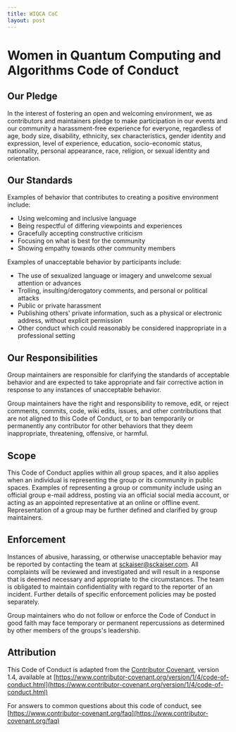 ```yaml
---
title: WIQCA CoC
layout: post
---
```


# Women in Quantum Computing and Algorithms Code of Conduct

## Our Pledge

In the interest of fostering an open and welcoming environment, we as
contributors and maintainers pledge to make participation in our events and
our community a harassment-free experience for everyone, regardless of age, body
size, disability, ethnicity, sex characteristics, gender identity and expression,
level of experience, education, socio-economic status, nationality, personal
appearance, race, religion, or sexual identity and orientation.

## Our Standards

Examples of behavior that contributes to creating a positive environment
include:

* Using welcoming and inclusive language
* Being respectful of differing viewpoints and experiences
* Gracefully accepting constructive criticism
* Focusing on what is best for the community
* Showing empathy towards other community members

Examples of unacceptable behavior by participants include:

* The use of sexualized language or imagery and unwelcome sexual attention or
  advances
* Trolling, insulting/derogatory comments, and personal or political attacks
* Public or private harassment
* Publishing others' private information, such as a physical or electronic
  address, without explicit permission
* Other conduct which could reasonably be considered inappropriate in a
  professional setting

## Our Responsibilities

Group maintainers are responsible for clarifying the standards of acceptable
behavior and are expected to take appropriate and fair corrective action in
response to any instances of unacceptable behavior.

Group maintainers have the right and responsibility to remove, edit, or
reject comments, commits, code, wiki edits, issues, and other contributions
that are not aligned to this Code of Conduct, or to ban temporarily or
permanently any contributor for other behaviors that they deem inappropriate,
threatening, offensive, or harmful.

## Scope

This Code of Conduct applies within all group spaces, and it also applies when
an individual is representing the group or its community in public spaces.
Examples of representing a group or community include using an official
group e-mail address, posting via an official social media account, or acting
as an appointed representative at an online or offline event. Representation of
a group may be further defined and clarified by group maintainers.

## Enforcement

Instances of abusive, harassing, or otherwise unacceptable behavior may be
reported by contacting the team at 
[sckaiser@sckaiser.com](mailto:sckaiser@sckaiser.com). 
All complaints will be reviewed and investigated and will result in a response that
is deemed necessary and appropriate to the circumstances. The team is
obligated to maintain confidentiality with regard to the reporter of an incident.
Further details of specific enforcement policies may be posted separately.

Group maintainers who do not follow or enforce the Code of Conduct in good
faith may face temporary or permanent repercussions as determined by other
members of the groups's leadership.

## Attribution

This Code of Conduct is adapted from the [Contributor Covenant][homepage], version 1.4,
available at [https://www.contributor-covenant.org/version/1/4/code-of-conduct.html](https://www.contributor-covenant.org/version/1/4/code-of-conduct.html)

[homepage]: https://www.contributor-covenant.org

For answers to common questions about this code of conduct, see
[https://www.contributor-covenant.org/faq](https://www.contributor-covenant.org/faq)
